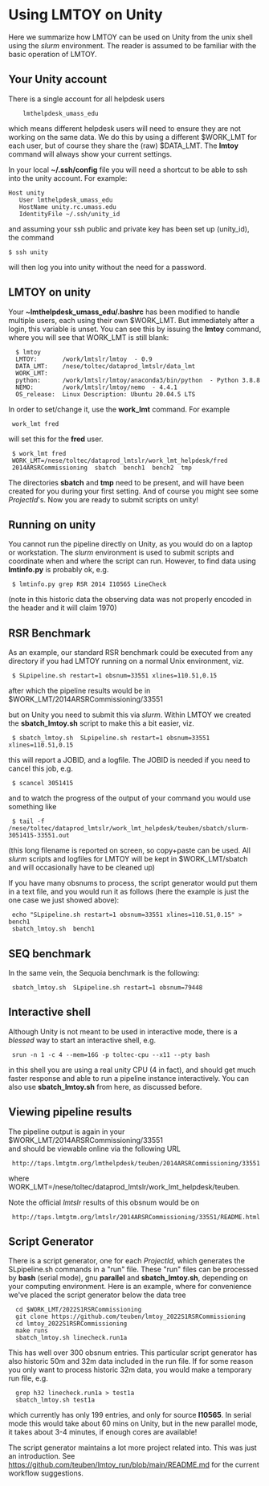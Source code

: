 # Using LMTOY on Unity

Here we summarize how LMTOY can be used on Unity from the unix shell using the *slurm*
environment. The reader is assumed to be familiar with the basic operation of LMTOY.

## Your Unity account

There is a single account for all helpdesk users

        lmthelpdesk_umass_edu
	
which means different helpdesk users will need to ensure they are not working on the same data.
We do this by using a different $WORK_LMT for each user, but of course they share the (raw) $DATA_LMT.
The **lmtoy** command will always show your current settings.
	
In your local **~/.ssh/config** file you will need a shortcut to be able to ssh into the unity account.
For example:

    Host unity
       User lmthelpdesk_umass_edu
       HostName unity.rc.umass.edu
       IdentityFile ~/.ssh/unity_id
	   
and assuming your ssh public and private key has been set up (unity_id), the command

    $ ssh unity

will then log you into unity without the need for a password.

##  LMTOY on unity

Your **~lmthelpdesk_umass_edu/.bashrc** has been modified to handle multiple users, each using their own
$WORK_LMT. But immediately after a login, this variable is unset.  You can see this by issuing the **lmtoy**
command, where you will see that WORK_LMT is still blank:

      $ lmtoy
      LMTOY:       /work/lmtslr/lmtoy  - 0.9
      DATA_LMT:    /nese/toltec/dataprod_lmtslr/data_lmt
      WORK_LMT:    
      python:      /work/lmtslr/lmtoy/anaconda3/bin/python  - Python 3.8.8
      NEMO:        /work/lmtslr/lmtoy/nemo  - 4.4.1
      OS_release:  Linux Description: Ubuntu 20.04.5 LTS

In order to set/change it, use the **work_lmt** command. For example

     work_lmt fred
	 
will set this for the **fred** user.

     $ work_lmt fred
     WORK_LMT=/nese/toltec/dataprod_lmtslr/work_lmt_helpdesk/fred
     2014ARSRCommissioning  sbatch  bench1  bench2  tmp

The directories **sbatch** and **tmp** need to be present, and will have been created for you
during your first setting. And of course you might see some *ProjectId*'s.
Now you are ready to submit scripts on unity!

## Running on unity

You cannot run the pipeline directly on Unity, as you would do on a laptop or workstation.
The *slurm* environment is used
to submit scripts and coordinate when and where the script can run. However, to find data using
**lmtinfo.py** is probably ok, e.g.

     $ lmtinfo.py grep RSR 2014 I10565 LineCheck
	 
(note in this historic data the observing data was not properly encoded in the header and it will claim 1970)


## RSR Benchmark

As an example, our standard RSR benchmark could be executed from any directory if you
had LMTOY running on a normal Unix environment, viz.

     $ SLpipeline.sh restart=1 obsnum=33551 xlines=110.51,0.15
	
after which the pipeline results would be in $WORK_LMT/2014ARSRCommissioning/33551	
	
but on Unity you need to submit this via *slurm*. Within LMTOY we created the **sbatch_lmtoy.sh** script
to make this a bit easier, viz.

     $ sbatch_lmtoy.sh  SLpipeline.sh restart=1 obsnum=33551 xlines=110.51,0.15
	
this will report a JOBID, and a logfile.   The JOBID is needed if you need to cancel this job, e.g.

     $ scancel 3051415
	
and to watch the progress of the output of your command you would use something like

     $ tail -f /nese/toltec/dataprod_lmtslr/work_lmt_helpdesk/teuben/sbatch/slurm-3051415-33551.out
	
(this long filename is reported on screen, so copy+paste can be used. All *slurm* scripts and logfiles
for LMTOY will be kept in $WORK_LMT/sbatch and will occasionally have to be cleaned up)

If you have many obsnums to process, the script generator would put them in a text file, and you
would run it as follows (here the example is just the one case we just showed above):

     echo "SLpipeline.sh restart=1 obsnum=33551 xlines=110.51,0.15" > bench1
     sbatch_lmtoy.sh  bench1

## SEQ benchmark

In the same vein, the Sequoia benchmark is the following:

     sbatch_lmtoy.sh  SLpipeline.sh restart=1 obsnum=79448
	
## Interactive shell

Although Unity is not meant to be used in interactive mode, there is a *blessed* way to start
an interactive shell, e.g.

     srun -n 1 -c 4 --mem=16G -p toltec-cpu --x11 --pty bash
	
in this shell you are using a real unity CPU (4 in fact), and should get much faster response and able to run
a pipeline instance interactively. You can also use **sbatch_lmtoy.sh** from here, as discussed before.

## Viewing pipeline results

The pipeline output is again in your $WORK_LMT/2014ARSRCommissioning/33551	
and should be viewable online via the following URL

     http://taps.lmtgtm.org/lmthelpdesk/teuben/2014ARSRCommissioning/33551

where WORK_LMT=/nese/toltec/dataprod_lmtslr/work_lmt_helpdesk/teuben.

Note the official *lmtslr* results of this obsnum would be on

     http://taps.lmtgtm.org/lmtslr/2014ARSRCommissioning/33551/README.html


## Script Generator

There is a script generator, one for each *ProjectId*, which
generates the SLpipeline.sh commands in a "run" file. These "run"
files can be processed by **bash** (serial mode), gnu **parallel** and **sbatch_lmtoy.sh**,
depending on your computing environment.   Here is an example, where for convenience
we've placed the script generator below the data tree

      cd $WORK_LMT/2022S1RSRCommissioning
      git clone https://github.com/teuben/lmtoy_2022S1RSRCommissioning
      cd lmtoy_2022S1RSRCommissioning
      make runs
      sbatch_lmtoy.sh linecheck.run1a
	  
This has well over 300 obsnum entries. This particular script generator has
also historic 50m and 32m data included in the run file.  If for some reason
you only want to process historic 32m data, you would make a temporary run file,
e.g.

      grep h32 linecheck.run1a > test1a
      sbatch_lmtoy.sh test1a

which currently has only 199 entries, and only for source **I10565**. In serial
mode this would take about 60 mins on Unity, but in the new parallel mode,
it takes about 3-4 minutes, if enough cores are available!

The script generator maintains a lot more project related into. This was just
an introduction. See https://github.com/teuben/lmtoy_run/blob/main/README.md for
the current workflow suggestions.



